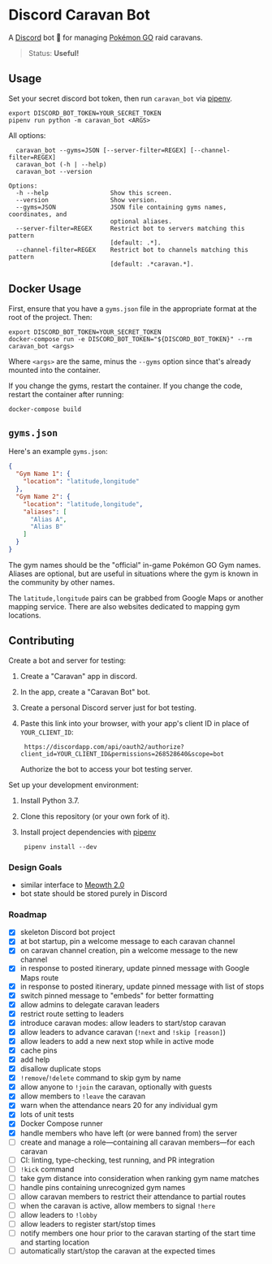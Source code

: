 # Discord Caravan Bot

A [Discord](https://discordapp.com/) bot 🤖 for managing [Pokémon GO](https://www.pokemongo.com/) raid caravans.

> Status: **Useful!**


## Usage

Set your secret discord bot token, then run `caravan_bot` via [pipenv](https://docs.pipenv.org/).

    export DISCORD_BOT_TOKEN=YOUR_SECRET_TOKEN
    pipenv run python -m caravan_bot <ARGS>

All options:

```
  caravan_bot --gyms=JSON [--server-filter=REGEX] [--channel-filter=REGEX]
  caravan_bot (-h | --help)
  caravan_bot --version

Options:
  -h --help                 Show this screen.
  --version                 Show version.
  --gyms=JSON               JSON file containing gyms names, coordinates, and
                            optional aliases.
  --server-filter=REGEX     Restrict bot to servers matching this pattern
                            [default: .*].
  --channel-filter=REGEX    Restrict bot to channels matching this pattern
                            [default: .*caravan.*].
```

## Docker Usage

First, ensure that you have a `gyms.json` file in the appropriate format at the root of the project. Then:

    export DISCORD_BOT_TOKEN=YOUR_SECRET_TOKEN
    docker-compose run -e DISCORD_BOT_TOKEN="${DISCORD_BOT_TOKEN}" --rm caravan_bot <args> 

Where `<args>` are the same, minus the `--gyms` option since that's already mounted into the container.

If you change the gyms, restart the container. If you change the code, restart the container after running:

    docker-compose build


## `gyms.json`

Here's an example `gyms.json`:

```json
{
  "Gym Name 1": {
    "location": "latitude,longitude"
  },
  "Gym Name 2": {
    "location": "latitude,longitude",
    "aliases": [
      "Alias A",
      "Alias B"
    ]
  }
}
```

The gym names should be the "official" in-game Pokémon GO Gym names.
Aliases are optional, but are useful in situations where the gym is known in the community by other names.

The `latitude,longitude` pairs can be grabbed from Google Maps or another mapping service.
There are also websites dedicated to mapping gym locations.


## Contributing

Create a bot and server for testing:

1. Create a "Caravan" app in discord.
2. In the app, create a "Caravan Bot" bot.
3. Create a personal Discord server just for bot testing.
4. Paste this link into your browser, with your app's client ID in place of `YOUR_CLIENT_ID`:

        https://discordapp.com/api/oauth2/authorize?client_id=YOUR_CLIENT_ID&permissions=268528640&scope=bot

    Authorize the bot to access your bot testing server.


Set up your development environment:

1. Install Python 3.7.
2. Clone this repository (or your own fork of it).
3. Install project dependencies with [pipenv](https://docs.pipenv.org/)

        pipenv install --dev


### Design Goals

- similar interface to [Meowth 2.0](https://github.com/FoglyOgly/Meowth)
- bot state should be stored purely in Discord


### Roadmap

- [X] skeleton Discord bot project
- [X] at bot startup, pin a welcome message to each caravan channel
- [X] on caravan channel creation, pin a welcome message to the new channel
- [X] in response to posted itinerary, update pinned message with Google Maps route
- [X] in response to posted itinerary, update pinned message with list of stops
- [X] switch pinned message to "embeds" for better formatting
- [X] allow admins to delegate caravan leaders
- [X] restrict route setting to leaders
- [X] introduce caravan modes: allow leaders to start/stop caravan
- [X] allow leaders to advance caravan (`!next` and `!skip [reason]`)
- [X] allow leaders to add a new next stop while in active mode
- [X] cache pins
- [X] add help
- [X] disallow duplicate stops
- [X] `!remove`/`!delete` command to skip gym by name
- [X] allow anyone to `!join` the caravan, optionally with guests
- [X] allow members to `!leave` the caravan
- [X] warn when the attendance nears 20 for any individual gym
- [X] lots of unit tests
- [X] Docker Compose runner
- [X] handle members who have left (or were banned from) the server
- [ ] create and manage a role—containing all caravan members—for each caravan
- [ ] CI: linting, type-checking, test running, and PR integration
- [ ] `!kick` command
- [ ] take gym distance into consideration when ranking gym name matches
- [ ] handle pins containing unrecognized gym names
- [ ] allow caravan members to restrict their attendance to partial routes
- [ ] when the caravan is active, allow members to signal `!here`
- [ ] allow leaders to `!lobby`
- [ ] allow leaders to register start/stop times
- [ ] notify members one hour prior to the caravan starting of the start time and starting location
- [ ] automatically start/stop the caravan at the expected times
